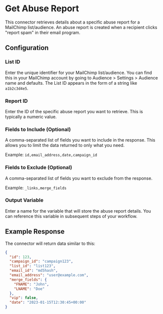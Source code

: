 # Get Abuse Report

This connector retrieves details about a specific abuse report for a MailChimp list/audience. An abuse report is created when a recipient clicks "report spam" in their email program.

## Configuration

### List ID
Enter the unique identifier for your MailChimp list/audience. You can find this in your MailChimp account by going to Audience > Settings > Audience name and defaults. The List ID appears in the form of a string like `a1b2c3d4e5`.

### Report ID
Enter the ID of the specific abuse report you want to retrieve. This is typically a numeric value.

### Fields to Include (Optional)
A comma-separated list of fields you want to include in the response. This allows you to limit the data returned to only what you need.

Example: `id,email_address,date,campaign_id`

### Fields to Exclude (Optional)
A comma-separated list of fields you want to exclude from the response.

Example: `_links,merge_fields`

### Output Variable
Enter a name for the variable that will store the abuse report details. You can reference this variable in subsequent steps of your workflow.

## Example Response

The connector will return data similar to this:

```json
{
  "id": 123,
  "campaign_id": "campaign123",
  "list_id": "list123",
  "email_id": "md5hash",
  "email_address": "user@example.com",
  "merge_fields": {
    "FNAME": "John",
    "LNAME": "Doe"
  },
  "vip": false,
  "date": "2023-01-15T12:30:45+00:00"
}
```